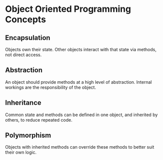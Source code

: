 # Object Oriented Programming Concepts

## Encapsulation

Objects own their state. Other objects interact with that state via methods, not direct access.

## Abstraction

An object should provide methods at a high level of abstraction. Internal workings are the responsibility of the object.

## Inheritance

Common state and methods can be defined in one object, and inherited by others, to reduce repeated code.

## Polymorphism

Objects with inherited methods can override these methods to better suit their own logic.